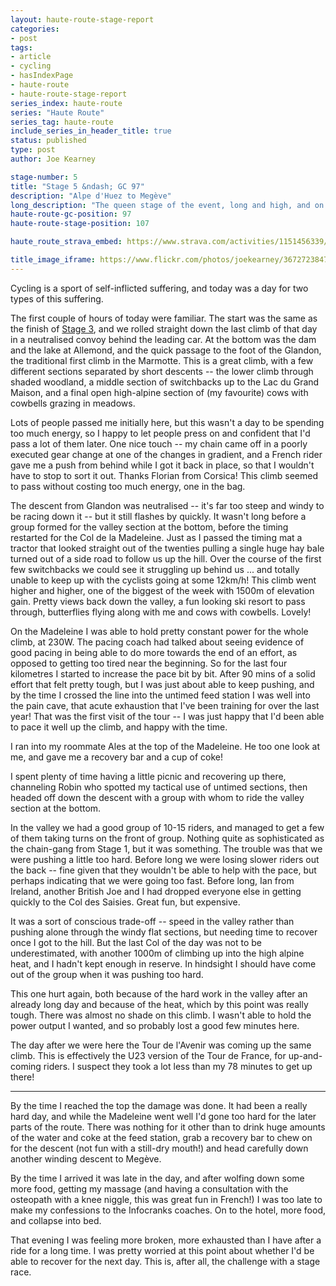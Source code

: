 ```yaml
---
layout: haute-route-stage-report
categories:
- post
tags:
- article
- cycling
- hasIndexPage
- haute-route
- haute-route-stage-report
series_index: haute-route
series: "Haute Route"
series_tag: haute-route
include_series_in_header_title: true
status: published
type: post
author: Joe Kearney

stage-number: 5
title: "Stage 5 &ndash; GC 97"
description: "Alpe d'Huez to Megève"
long_description: "The queen stage of the event, long and high, and on a really hot day. The first half went well; the second half I pushed too hard, paid for that on the last climb and in recovery that evening."
haute-route-gc-position: 97
haute-route-stage-position: 107

haute_route_strava_embed: https://www.strava.com/activities/1151456339/embed/74f2d3620a877e590f0ecb460aba3c61587eb093

title_image_iframe: https://www.flickr.com/photos/joekearney/36727238471/in/album-72157687765853505/player/
---
```


[stage-3]: /posts/hra-2017-stage-3
[stage-4]: /posts/hra-2017-stage-4

Cycling is a sport of self-inflicted suffering, and today was a day for two types of this suffering.

The first couple of hours of today were familiar. The start was the same as the finish of [Stage 3][stage-3], and we rolled straight down the last climb of that day in a neutralised convoy behind the leading car. At the bottom was the dam and the lake at Allemond, and the quick passage to the foot of the Glandon, the traditional first climb in the Marmotte. This is a great climb, with a few different sections separated by short descents -- the lower climb through shaded woodland, a middle section of switchbacks up to the Lac du Grand Maison, and a final open high-alpine section of (my favourite) cows with cowbells grazing in meadows.

Lots of people passed me initially here, but this wasn't a day to be spending too much energy, so I happy to let people press on and confident that I'd pass a lot of them later. One nice touch -- my chain came off in a poorly executed gear change at one of the changes in gradient, and a French rider gave me a push from behind while I got it back in place, so that I wouldn't have to stop to sort it out. Thanks Florian from Corsica! This climb seemed to pass without costing too much energy, one in the bag.

The descent from Glandon was neutralised -- it's far too steep and windy to be racing down it -- but it still flashes by quickly. It wasn't long before a group formed for the valley section at the bottom, before the timing restarted for the Col de la Madeleine. Just as I passed the timing mat a tractor that looked straight out of the twenties pulling a single huge hay bale turned out of a side road to follow us up the hill. Over the course of the first few switchbacks we could see it struggling up behind us ... and totally unable to keep up with the cyclists going at some 12km/h! This climb went higher and higher, one of the biggest of the week with 1500m of elevation gain. Pretty views back down the valley, a fun looking ski resort to pass through, butterflies flying along with me and cows with cowbells. Lovely!

On the Madeleine I was able to hold pretty constant power for the whole climb, at 230W. The pacing coach had talked about seeing evidence of good pacing in being able to do more towards the end of an effort, as opposed to getting too tired near the beginning. So for the last four kilometres I started to increase the pace bit by bit. After 90 mins of a solid effort that felt pretty tough, but I was just about able to keep pushing, and by the time I crossed the line into the untimed feed station I was well into the pain cave, that acute exhaustion that I've been training for over the last year! That was the first visit of the tour -- I was just happy that I'd been able to pace it well up the climb, and happy with the time.

I ran into my roommate Ales at the top of the Madeleine. He too one look at me, and gave me a recovery bar and a cup of coke!

I spent plenty of time having a little picnic and recovering up there, channeling Robin who spotted my tactical use of untimed sections, then headed off down the descent with a group with whom to ride the valley section at the bottom.

In the valley we had a good group of 10-15 riders, and managed to get a few of them taking turns on the front of group. Nothing quite as sophisticated as the chain-gang from Stage 1, but it was something. The trouble was that we were pushing a little too hard. Before long we were losing slower riders out the back -- fine given that they wouldn't be able to help with the pace, but perhaps indicating that we were going too fast. Before long, Ian from Ireland, another British Joe and I had dropped everyone else in getting quickly to the Col des Saisies. Great fun, but expensive.

It was a sort of conscious trade-off -- speed in the valley rather than pushing alone through the windy flat sections, but needing time to recover once I got to the hill. But the last Col of the day was not to be underestimated, with another 1000m of climbing up into the high alpine heat, and I hadn't kept enough in reserve. In hindsight I should have come out of the group when it was pushing too hard.

This one hurt again, both because of the hard work in the valley after an already long day and because of the heat, which by this point was really tough. There was almost no shade on this climb. I wasn't able to hold the power output I wanted, and so probably lost a good few minutes here.

The day after we were here the Tour de l'Avenir was coming up the same climb. This is effectively the U23 version of the Tour de France, for up-and-coming riders. I suspect they took a lot less than my 78 minutes to get up there!

***

By the time I reached the top the damage was done. It had been a really hard day, and while the Madeleine went well I'd gone too hard for the later parts of the route. There was nothing for it other than to drink huge amounts of the water and coke at the feed station, grab a recovery bar to chew on for the descent (not fun with a still-dry mouth!) and head carefully down another winding descent to Megève.

By the time I arrived it was late in the day, and after wolfing down some more food, getting my massage (and having a consultation with the osteopath with a knee niggle, this was great fun in French!) I was too late to make my confessions to the Infocranks coaches. On to the hotel, more food, and collapse into bed.

That evening I was feeling more broken, more exhausted than I have after a ride for a long time. I was pretty worried at this point about whether I'd be able to recover for the next day. This is, after all, the challenge with a stage race.
